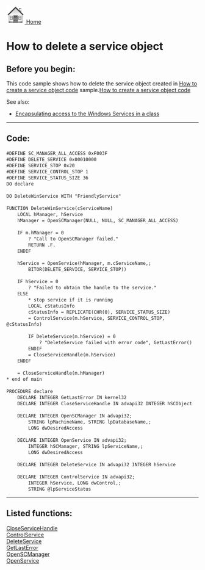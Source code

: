 [<img src="../images/home.png"> Home ](https://github.com/VFPX/Win32API)  

# How to delete a service object

## Before you begin:
This code sample shows how to delete the service object created in <a href="?example=517">How to create a service object code</a> sample.[How to create a service object code](sample_517.md)  

See also:

* [Encapsulating access to the Windows Services in a class](sample_476.md)  
  
***  


## Code:
```foxpro  
#DEFINE SC_MANAGER_ALL_ACCESS 0xF003F
#DEFINE DELETE_SERVICE 0x00010000
#DEFINE SERVICE_STOP 0x20
#DEFINE SERVICE_CONTROL_STOP 1
#DEFINE SERVICE_STATUS_SIZE 36
DO declare

DO DeleteWinService WITH "FriendlyService"

FUNCTION DeleteWinService(cServiceName)
	LOCAL hManager, hService
	hManager = OpenSCManager(NULL, NULL, SC_MANAGER_ALL_ACCESS)

	IF m.hManager = 0
		? "Call to OpenSCManager failed."
		RETURN .F.
	ENDIF

	hService = OpenService(hManager, m.cServiceName,;
		BITOR(DELETE_SERVICE, SERVICE_STOP))

	IF hService = 0
		? "Failed to obtain the handle to the service."
	ELSE
		* stop service if it is running
		LOCAL cStatusInfo
		cStatusInfo = REPLICATE(CHR(0), SERVICE_STATUS_SIZE)
		= ControlService(m.hService, SERVICE_CONTROL_STOP, @cStatusInfo)

		IF DeleteService(m.hService) = 0
			? "DeleteService failed with error code", GetLastError()
		ENDIF
		= CloseServiceHandle(m.hService)
	ENDIF

	= CloseServiceHandle(m.hManager)
* end of main

PROCEDURE declare
	DECLARE INTEGER GetLastError IN kernel32
	DECLARE INTEGER CloseServiceHandle IN advapi32 INTEGER hSCObject

	DECLARE INTEGER OpenSCManager IN advapi32;
		STRING lpMachineName, STRING lpDatabaseName,;
		LONG dwDesiredAccess

	DECLARE INTEGER OpenService IN advapi32;
		INTEGER hSCManager, STRING lpServiceName,;
		LONG dwDesiredAccess

	DECLARE INTEGER DeleteService IN advapi32 INTEGER hService

	DECLARE INTEGER ControlService IN advapi32;
		INTEGER hService, LONG dwControl,;
		STRING @lpServiceStatus  
```  
***  


## Listed functions:
[CloseServiceHandle](../libraries/advapi32/CloseServiceHandle.md)  
[ControlService](../libraries/advapi32/ControlService.md)  
[DeleteService](../libraries/advapi32/DeleteService.md)  
[GetLastError](../libraries/kernel32/GetLastError.md)  
[OpenSCManager](../libraries/advapi32/OpenSCManager.md)  
[OpenService](../libraries/advapi32/OpenService.md)  
